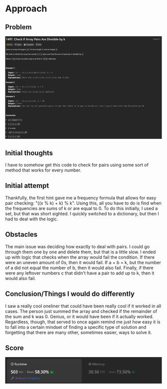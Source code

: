 # Approach

## Problem

![Problem 1497](problem_image.png)

## Initial thoughts

I have to somehow get this code to check for pairs using some sort of method that works for every number.

## Initial attempt

Thankfully, the first hint gave me a frequency formula that allows for easy pair checking: "((x % k) + k) % k". Using this, all you have to do is find when the frequencies are sums of k or are equal to 0. To do this initially, I used a set, but that was short sighted. I quickly switched to a dictionary, but then I had to deal with the logic.

## Obstacles

The main issue was deciding how exactly to deal with pairs. I could go through them one by one and delete them, but that is a little slow. I ended up with logic that checks when the array would fail the condition. If there were an uneven amount of 0s, then it would fail. If a + b = k, but the number of a did not equal the number of b, then it would also fail. Finally, if there were any leftover numbers c that didn't have a pair to add up to k, then it would also fail.

## Conclusion/Things I would do differently

I saw a really cool oneliner that could have been really cool if it worked in all cases. The person just summed the array and checked if the remainder of the sum and k was 0. Genius, or it would have been if it actually worked. Regardless, though, that served to once again remind me just how easy it is to fall into a certain mindset of finding a specific type of solution and forgetting that there are many other, sometimes easier, ways to solve it.

## Score

![LeetCode Score](score_image.png)